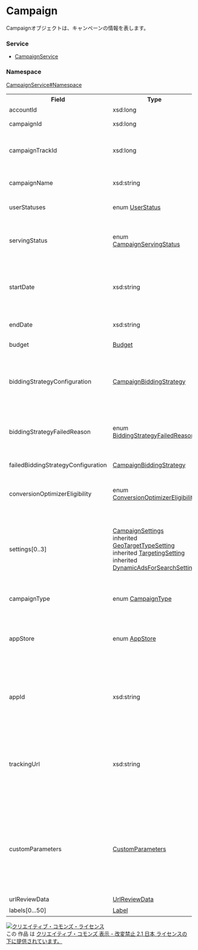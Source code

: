 # Campaign
Campaignオブジェクトは、キャンペーンの情報を表します。

### Service
+ [CampaignService](../../services/CampaignService.md)

### Namespace
[CampaignService#Namespace](../../services/CampaignService.md#namespace)

<table>
 <tr>
  <th>Field</th>
  <th>Type</th>
  <th>Description</th>
  <th>response</th>
  <th>add</th>
  <th>set</th>
  <th>remove</th>
 </tr>
 <tr>
  <td>accountId</td>
  <td>xsd:long</td>
  <td>アカウントID</td>
  <td>yes</td>
  <td>Ignore</td>
  <td>Ignore</td>
  <td>Ignore</td>
 </tr>
 <tr>
  <td>campaignId</td>
  <td>xsd:long</td>
  <td>キャンペーンID</td>
  <td>yes</td>
  <td>Ignore</td>
  <td>Requirement<br><i>NotUpdatable</i></td>
  <td>Requirement<br><i>NotUpdatable</i></td>
 </tr>
 <tr>
  <td>campaignTrackId</td>
  <td>xsd:long</td>
  <td>トラッキング用キャンペーンID<br>※Sandbox環境では常に0が返ります。</td>
  <td>yes</td>
  <td>Ignore</td>
  <td>Ignore</td>
  <td>Ignore</td>
 </tr>
 <tr>
  <td>campaignName</td>
  <td>xsd:string</td>
  <td>キャンペーン名<br>※入力制限：50文字以内です。</td>
  <td>yes</td>
  <td>Requirement</td>
  <td>Optional</td>
  <td>Ignore</td>
 </tr>
 <tr>
  <td>userStatuses</td>
  <td>enum <a href="UserStatus.md">UserStatus</a></td>
  <td>ユーザーにより広告配信の有無を調整できる設定</td>
  <td>yes</td>
  <td>Requirement</td>
  <td>Optional</td>
  <td>Ignore</td>
 </tr>
 <tr>
  <td>servingStatus</td>
  <td>enum <a href="CampaignServingStatus.md">CampaignServingStatus</a></td>
  <td>キャンペーンレベルの配信状況<br>ユーザーによる広告配信の調整に関わらず、キャンペーンとしての状態を表します。</td>
  <td>yes</td>
  <td>Ignore</td>
  <td>Ignore</td>
  <td>Ignore</td>
 </tr>
  <tr>
  <td>startDate</td>
  <td>xsd:string</td>
  <td>キャンペーンの開始日<br>過去の日付は指定できません。<br>※配信開始済みのキャンペーンは変更できません。</td>
  <td>yes</td>
  <td>Optional<br>※Default: 当日日付</td>
  <td>Optional</td>
  <td>Ignore</td>
 </tr>
 <tr>
  <td>endDate</td>
  <td>xsd:string</td>
  <td>キャンペーンの終了日<br>過去の日付、開始日以前の日付は指定できません。</td>
  <td>yes</td>
  <td>Optional<br>※Default: 20371231</td>
  <td>Optional</td>
  <td>Ignore</td>
 </tr>
 <tr>
  <td>budget</td>
  <td><a href="Budget.md">Budget</a></td>
  <td>キャンペーンの予算</td>
  <td>yes</td>
  <td>Requirement</td>
  <td>Optional</td>
  <td>Ignore</td>
 </tr>
 <tr>
  <td>biddingStrategyConfiguration</td>
  <td><a href="CampaignBiddingStrategy.md">CampaignBiddingStrategy</a></td>
  <td>入札設定<br>※BudgetOptimizerは設定できません。<br>※アプリキャンペーンでiOSを指定した場合、TARGET_CPA/TARGET_ROASは 設定できません。</td>
  <td>yes</td>
  <td>Requirement</td>
  <td>Optional</td>
  <td>Ignore</td>
 </tr>
  <tr>
  <td>biddingStrategyFailedReason</td>
  <td>enum <a href="BiddingStrategyFailedReason.md">BiddingStrategyFailedReason</a></td>
  <td>自動入札の設定に失敗した理由<br>※失敗時のみレスポンスとして表示されます。</td>
  <td>yes</td>
  <td>Ignore</td>
  <td>Ignore</td>
  <td>Ignore</td>
 </tr>
 <tr>
  <td>failedBiddingStrategyConfiguration</td>
  <td><a href="CampaignBiddingStrategy.md">CampaignBiddingStrategy</a></td>
  <td>登録に失敗した自動入札設定<br>※失敗時のみレスポンスとして表示されます。</td>
  <td>yes</td>
  <td>Ignore</td>
  <td>Ignore</td>
  <td>Ignore</td>
 </tr>
 <tr>
  <td>conversionOptimizerEligibility</td>
  <td>enum <a href="ConversionOptimizerEligibility.md">ConversionOptimizerEligibility</a></td>
  <td>コンバージョンオプティマイザーが利用可能であるかの判定</td>
  <td>yes</td>
  <td>Ignore</td>
  <td>Ignore</td>
  <td>Ignore</td>
 </tr>
  <tr>
  <td>settings[0..3]</td>
  <td>
  <a href="CampaignSettings.md">CampaignSettings</a><br>
  inherited <a href="GeoTargetTypeSetting.md">GeoTargetTypeSetting</a><br>
  inherited <a href="TargetingSetting.md">TargetingSetting</a><br>
  inherited <a href="DynamicAdsForSearchSetting.md">DynamicAdsForSearchSetting</a>
  </td>
  <td>ターゲティング、およびマッチング設定</td>
  <td>yes</td>
  <td>Optional<br>
  <br>
  campaignTypeがDYNAMIC_ADS_FOR_SEARCH_SETTINGの場合:Requirement<br>
  <br>
  ※TargetingSettingが未設定の場合のDefault値<br>
  SettingType:TARGET_LIST_SETTING<br>
  TargetAll:ACTIVE
  </td>
  <td>Optional</td>
  <td>Ignore</td>
 </tr>
 <tr>
  <td>campaignType</td>
  <td>enum <a href="CampaignType.md">CampaignType</a></td>
  <td>キャンペーンの種類</td>
  <td>yes</td>
  <td>Optional<br>※Default: STANDARD</td>
  <td>Ignore</td>
  <td>Ignore</td>
 </tr>
 <tr>
  <td>appStore</td>
  <td>enum <a href="AppStore.md">AppStore</a></td>
  <td>アプリストアの選択</td>
  <td>yes</td>
  <td>campaignTypeがSTANDARDの場合:ignore<br>
   campaignTypeがMOBILE_APPの場合:Requirement<br>
   campaignTypeがDYNAMIC_ADS_FOR_SEARCH_SETTINGの場合:ignore
  </td>
  <td>Ignore</td>
  <td>Ignore</td>
 </tr>
 <tr>
  <td>appId</td>
  <td>xsd:string</td>
  <td>アプリID（iOS）またはパッケージ名（Android）<br>※アプリキャンペーンでiOSの場合、入力は数値のみです。</td>
  <td>yes</td>
  <td>campaignTypeがSTANDARDの場合:ignore<br>
   campaignTypeがMOBILE_APPの場合:Requirement
   campaignTypeがDYNAMIC_ADS_FOR_SEARCH_SETTINGの場合:ignore
  </td>
  <td>Ignore</td>
  <td>Ignore</td>
 </tr>
 <tr>
  <td>trackingUrl</td>
  <td>xsd:string</td>
  <td>トラッキングURL<br>※アプリキャンペーンでAndroidの場合、設定はできません。</td>
  <td>yes</td>
  <td>Optional</td>
  <td>Optional<br>※こちらが審査中の場合、編集はできません。<br>※変更がない場合、審査対象とはなりません。</td>
  <td>Ignore</td>
 </tr>
 <tr>
  <td>customParameters</td>
  <td><a href="CustomParameters.md">CustomParameters</a></td>
  <td>カスタムパラメータ<br>※アプリキャンペーンでAndroidの場合、設定はできません。</td>
  <td>yes</td>
  <td>Optional</td>
  <td>Optional<br>※トラッキングURLが審査中の場合、編集はできません。<br>※変更がない場合、審査対象とはなりません。</td>
  <td>Ignore</td>
 </tr>
 <tr>
  <td>urlReviewData</td>
  <td><a href="UrlReviewData.md">UrlReviewData</a></td>
  <td>URLの審査状況</td>
  <td>yes</td>
  <td>Ignore</td>
  <td>Ignore</td>
  <td>Ignore</td>
 </tr>
 <tr>
  <td>labels[0...50]</td>
  <td><a href="Label.md">Label</a></td>
  <td>ラベル</td>
  <td>yes</td>
  <td>Ignore</td>
  <td>Ignore</td>
  <td>Ignore</td>
 </tr>
</table>

<a rel="license" href="http://creativecommons.org/licenses/by-nd/2.1/jp/"><img alt="クリエイティブ・コモンズ・ライセンス" style="border-width:0" src="https://i.creativecommons.org/l/by-nd/2.1/jp/88x31.png" /></a><br />この 作品 は <a rel="license" href="http://creativecommons.org/licenses/by-nd/2.1/jp/">クリエイティブ・コモンズ 表示 - 改変禁止 2.1 日本 ライセンスの下に提供されています。</a>
